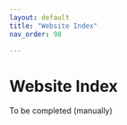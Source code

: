 ```yaml
---
layout: default
title: "Website Index"
nav_order: 98

---
```

# Website Index

To be completed (manually)
  
